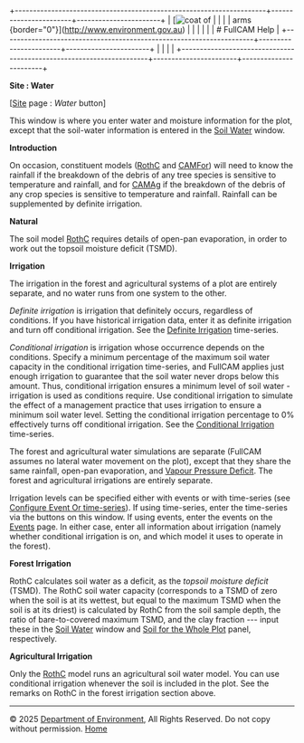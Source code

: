 +---------------------------------------------------------------------+-----------------------+-----------------------+
| [![coat of                                                          |                       | [](index.htm)         |
| arms](imgs/coa_env.png){border="0"}](http://www.environment.gov.au) |                       |                       |
|                                                                     |                       | # FullCAM Help        |
+---------------------------------------------------------------------+-----------------------+-----------------------+
|                                                                     |                       |                       |
+---------------------------------------------------------------------+-----------------------+-----------------------+

**Site : Water**

\[[Site](200_Site.htm) page : *Water* button\]

This window is where you enter water and moisture information for the
plot, except that the soil-water information is entered in the [Soil
Water](44_Soil%20Water.htm) window.

**Introduction**

On occasion, constituent models ([RothC](114_RothC.htm) and
[CAMFor](77_CAMFor.htm)) will need to know the rainfall if the breakdown
of the debris of any tree species is sensitive to temperature and
rainfall, and for [CAMAg](78_CAMAg.htm) if the breakdown of the debris
of any crop species is sensitive to temperature and rainfall. Rainfall
can be supplemented by definite irrigation.

**Natural**

The soil model [RothC](114_RothC.htm) requires details of open-pan
evaporation, in order to work out the topsoil moisture deficit (TSMD).

**Irrigation**

The irrigation in the forest and agricultural systems of a plot are
entirely separate, and no water runs from one system to the other.

*Definite irrigation* is irrigation that definitely occurs, regardless
of conditions. If you have historical irrigation data, enter it as
definite irrigation and turn off conditional irrigation. See the
[Definite Irrigation](92_Definite%20Irrigation.htm) time-series.

*Conditional irrigation* is irrigation whose occurrence depends on the
conditions. Specify a minimum percentage of the maximum soil water
capacity in the conditional irrigation time-series, and FullCAM applies
just enough irrigation to guarantee that the soil water never drops
below this amount. Thus, conditional irrigation ensures a minimum level
of soil water - irrigation is used as conditions require. Use
conditional irrigation to simulate the effect of a management practice
that uses irrigation to ensure a minimum soil water level. Setting the
conditional irrigation percentage to 0% effectively turns off
conditional irrigation. See the [Conditional
Irrigation](91_Conditional%20Irrigation.htm) time-series.

The forest and agricultural water simulations are separate (FullCAM
assumes no lateral water movement on the plot), except that they share
the same rainfall, open-pan evaporation, and [Vapour Pressure
Deficit](97_Vapour%20Presser%20Deficit.htm). The forest and agricultural
irrigations are entirely separate.

Irrigation levels can be specified either with events or with
time-series (see [Configure Event Or
time-series](195_Configure%20Event%20Or%20time-series.htm)). If using
time-series, enter the time-series via the buttons on this window. If
using events, enter the events on the [Events](136_Events.htm) page. In
either case, enter all information about irrigation (namely whether
conditional irrigation is on, and which model it uses to operate in the
forest).

**Forest Irrigation**

RothC calculates soil water as a deficit, as the *topsoil moisture
deficit* (TSMD). The RothC soil water capacity (corresponds to a TSMD of
zero when the soil is at its wettest, but equal to the maximum TSMD when
the soil is at its driest) is calculated by RothC from the soil sample
depth, the ratio of bare-to-covered maximum TSMD, and the clay fraction
--- input these in the [Soil Water](44_Soil%20Water.htm) window and
[Soil for the Whole Plot](46_Soil%20for%20the%20Whole%20Plot.htm) panel,
respectively.

**Agricultural Irrigation**

Only the [RothC](114_RothC.htm) model runs an agricultural soil water
model. You can use conditional irrigation whenever the soil is included
in the plot. See the remarks on RothC in the forest irrigation section
above.

------------------------------------------------------------------------

© 2025 [Department of
Environment](http://www.environment.gov.au "Department of Environment"),
All Rights Reserved. Do not copy without permission.
[Home](index.htm "help index")
